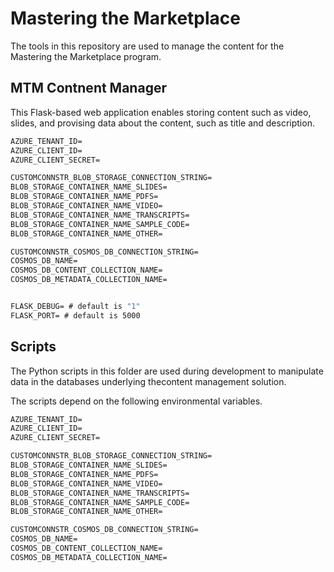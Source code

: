 # Mastering the Marketplace

The tools in this repository are used to manage the content for the Mastering the Marketplace program.

## MTM Contnent Manager

This Flask-based web application enables storing content such as video, slides, and provising data about the content, such as title and description.

```cmd
AZURE_TENANT_ID=
AZURE_CLIENT_ID=
AZURE_CLIENT_SECRET=

CUSTOMCONNSTR_BLOB_STORAGE_CONNECTION_STRING=
BLOB_STORAGE_CONTAINER_NAME_SLIDES=
BLOB_STORAGE_CONTAINER_NAME_PDFS=
BLOB_STORAGE_CONTAINER_NAME_VIDEO=
BLOB_STORAGE_CONTAINER_NAME_TRANSCRIPTS=
BLOB_STORAGE_CONTAINER_NAME_SAMPLE_CODE=
BLOB_STORAGE_CONTAINER_NAME_OTHER=

CUSTOMCONNSTR_COSMOS_DB_CONNECTION_STRING=
COSMOS_DB_NAME=
COSMOS_DB_CONTENT_COLLECTION_NAME=
COSMOS_DB_METADATA_COLLECTION_NAME=


FLASK_DEBUG= # default is "1" 
FLASK_PORT= # default is 5000
```

## Scripts

The Python scripts in this folder are used during development to manipulate data in the databases underlying thecontent management solution.

The scripts depend on the following environmental variables.

```cmd
AZURE_TENANT_ID=
AZURE_CLIENT_ID=
AZURE_CLIENT_SECRET=

CUSTOMCONNSTR_BLOB_STORAGE_CONNECTION_STRING=
BLOB_STORAGE_CONTAINER_NAME_SLIDES=
BLOB_STORAGE_CONTAINER_NAME_PDFS=
BLOB_STORAGE_CONTAINER_NAME_VIDEO=
BLOB_STORAGE_CONTAINER_NAME_TRANSCRIPTS=
BLOB_STORAGE_CONTAINER_NAME_SAMPLE_CODE=
BLOB_STORAGE_CONTAINER_NAME_OTHER=

CUSTOMCONNSTR_COSMOS_DB_CONNECTION_STRING=
COSMOS_DB_NAME=
COSMOS_DB_CONTENT_COLLECTION_NAME=
COSMOS_DB_METADATA_COLLECTION_NAME=
```


